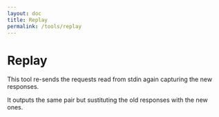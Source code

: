 ```yaml
---
layout: doc
title: Replay
permalink: /tools/replay
---
```


# Replay

This tool re-sends the requests read from stdin again capturing the new responses.

It outputs the same pair but sustituting the old responses with the new ones.
